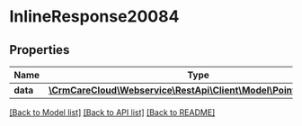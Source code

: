 # InlineResponse20084

## Properties
Name | Type | Description | Notes
------------ | ------------- | ------------- | -------------
**data** | [**\CrmCareCloud\Webservice\RestApi\Client\Model\PointReservation**](PointReservation.md) |  | [optional] 

[[Back to Model list]](../../README.md#documentation-for-models) [[Back to API list]](../../README.md#documentation-for-api-endpoints) [[Back to README]](../../README.md)

